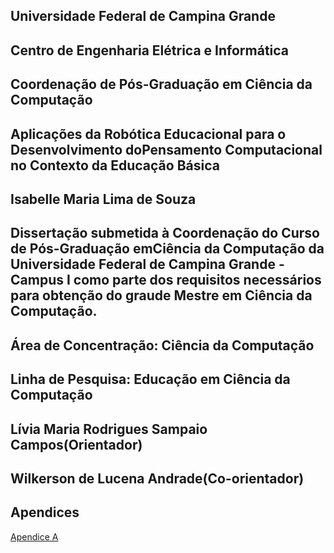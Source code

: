 ## Universidade Federal de Campina Grande
## Centro de Engenharia Elétrica e Informática
## Coordenação de Pós-Graduação em Ciência da Computação

## Aplicações da Robótica Educacional para o Desenvolvimento doPensamento Computacional no Contexto da Educação Básica

## Isabelle Maria Lima de Souza

## Dissertação  submetida à Coordenação do Curso de Pós-Graduação emCiência da Computação da Universidade Federal de Campina Grande - Campus I como parte dos requisitos necessários para obtenção do graude Mestre em Ciência da Computação.

## Área de Concentração: Ciência da Computação
## Linha de Pesquisa: Educação em Ciência da Computação
## Lívia Maria Rodrigues Sampaio Campos(Orientador)
## Wilkerson de Lucena Andrade(Co-orientador)

## Apendices

[Apendice A](ApenB.pdf)
